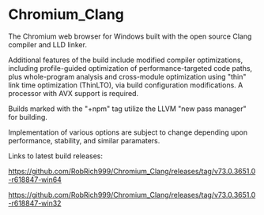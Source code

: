 # Chromium_Clang

The Chromium web browser for Windows built with the open source Clang compiler and LLD linker.

Additional features of the build include modified compiler optimizations, including profile-guided optimization of performance-targeted code paths, plus whole-program analysis and cross-module optimization using "thin" link time optimization (ThinLTO), via build configuration modifications. A processor with AVX support is required.

Builds marked with the "+npm" tag utilize the LLVM "new pass manager" for building.

Implementation of various options are subject to change depending upon performance, stability, and similar paramaters.

Links to latest build releases:

https://github.com/RobRich999/Chromium_Clang/releases/tag/v73.0.3651.0-r618847-win64

https://github.com/RobRich999/Chromium_Clang/releases/tag/v73.0.3651.0-r618847-win32
